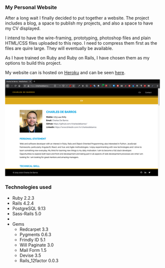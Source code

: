 ### My Personal Website

After a long wait I finally decided to put together a website. The project includes a blog, a space to publish my projects, and also a space to have my CV displayed.

I intend to have the wire-framing, prototyping, photoshop files and plain HTML/CSS files uploaded to this repo. I need to compress them first as the files are quire large. They will eventually be available.

As I have trained on Ruby and Ruby on Rails, I have chosen them as my options to build this project.

My website can is hosted on [Heroku](https://www.heroku.com/) and can be seen [here](https://charlesdebarros.herokuapp.com/).

![image](https://raw.githubusercontent.com/charlesdebarros/My-Blog/master/app/assets/images/screenshot.jpg)

### Technologies used

* Ruby 2.2.3
* Rails 4.2.4
* PostgreSQL 9.13
* Sass-Rails 5.0
*
* Gems
  - Redcarpet 3.3
  - Pygments 0.6.3
  - Frindly ID 5.1
  - Will Paginate 3.0
  - Mail Form 1.5
  - Devise 3.5
  - Rails_12factor 0.0.3
